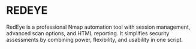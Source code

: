 # REDEYE
RedEye is a professional Nmap automation tool with session management, advanced scan options, and HTML reporting. It simplifies security assessments by combining power, flexibility, and usability in one script.
